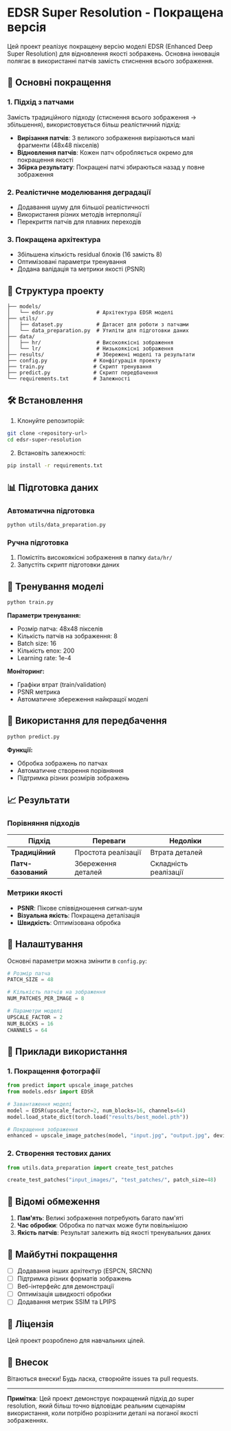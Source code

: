 # EDSR Super Resolution - Покращена версія

Цей проект реалізує покращену версію моделі EDSR (Enhanced Deep Super Resolution) для відновлення якості зображень. Основна інновація полягає в використанні патчів замість стиснення всього зображення.

## 🚀 Основні покращення

### 1. Підхід з патчами
Замість традиційного підходу (стиснення всього зображення → збільшення), використовується більш реалістичний підхід:
- **Вирізання патчів**: З великого зображення вирізаються малі фрагменти (48x48 пікселів)
- **Відновлення патчів**: Кожен патч обробляється окремо для покращення якості
- **Збірка результату**: Покращені патчі збираються назад у повне зображення

### 2. Реалістичне моделювання деградації
- Додавання шуму для більшої реалістичності
- Використання різних методів інтерполяції
- Перекриття патчів для плавних переходів

### 3. Покращена архітектура
- Збільшена кількість residual блоків (16 замість 8)
- Оптимізовані параметри тренування
- Додана валідація та метрики якості (PSNR)

## 📁 Структура проекту

```
├── models/
│   └── edsr.py              # Архітектура EDSR моделі
├── utils/
│   ├── dataset.py           # Датасет для роботи з патчами
│   └── data_preparation.py  # Утиліти для підготовки даних
├── data/
│   ├── hr/                  # Високоякісні зображення
│   └── lr/                  # Низькоякісні зображення
├── results/                 # Збережені моделі та результати
├── config.py               # Конфігурація проекту
├── train.py                # Скрипт тренування
├── predict.py              # Скрипт передбачення
└── requirements.txt        # Залежності
```

## 🛠️ Встановлення

1. Клонуйте репозиторій:
```bash
git clone <repository-url>
cd edsr-super-resolution
```

2. Встановіть залежності:
```bash
pip install -r requirements.txt
```

## 📊 Підготовка даних

### Автоматична підготовка
```bash
python utils/data_preparation.py
```

### Ручна підготовка
1. Помістіть високоякісні зображення в папку `data/hr/`
2. Запустіть скрипт підготовки даних

## 🎯 Тренування моделі

```bash
python train.py
```

**Параметри тренування:**
- Розмір патча: 48x48 пікселів
- Кількість патчів на зображення: 8
- Batch size: 16
- Кількість епох: 200
- Learning rate: 1e-4

**Моніторинг:**
- Графіки втрат (train/validation)
- PSNR метрика
- Автоматичне збереження найкращої моделі

## 🔮 Використання для передбачення

```bash
python predict.py
```

**Функції:**
- Обробка зображень по патчах
- Автоматичне створення порівняння
- Підтримка різних розмірів зображень

## 📈 Результати

### Порівняння підходів

| Підхід | Переваги | Недоліки |
|--------|----------|----------|
| **Традиційний** | Простота реалізації | Втрата деталей |
| **Патч-базований** | Збереження деталей | Складність реалізації |

### Метрики якості
- **PSNR**: Пікове співвідношення сигнал-шум
- **Візуальна якість**: Покращена деталізація
- **Швидкість**: Оптимізована обробка

## 🔧 Налаштування

Основні параметри можна змінити в `config.py`:

```python
# Розмір патча
PATCH_SIZE = 48

# Кількість патчів на зображення
NUM_PATCHES_PER_IMAGE = 8

# Параметри моделі
UPSCALE_FACTOR = 2
NUM_BLOCKS = 16
CHANNELS = 64
```

## 🎨 Приклади використання

### 1. Покращення фотографії
```python
from predict import upscale_image_patches
from models.edsr import EDSR

# Завантаження моделі
model = EDSR(upscale_factor=2, num_blocks=16, channels=64)
model.load_state_dict(torch.load("results/best_model.pth"))

# Покращення зображення
enhanced = upscale_image_patches(model, "input.jpg", "output.jpg", device)
```

### 2. Створення тестових даних
```python
from utils.data_preparation import create_test_patches

create_test_patches("input_images/", "test_patches/", patch_size=48)
```

## 🚨 Відомі обмеження

1. **Пам'ять**: Великі зображення потребують багато пам'яті
2. **Час обробки**: Обробка по патчах може бути повільнішою
3. **Якість патчів**: Результат залежить від якості тренувальних даних

## 🔮 Майбутні покращення

- [ ] Додавання інших архітектур (ESPCN, SRCNN)
- [ ] Підтримка різних форматів зображень
- [ ] Веб-інтерфейс для демонстрації
- [ ] Оптимізація швидкості обробки
- [ ] Додавання метрик SSIM та LPIPS

## 📝 Ліцензія

Цей проект розроблено для навчальних цілей.

## 🤝 Внесок

Вітаються внески! Будь ласка, створюйте issues та pull requests.

---

**Примітка**: Цей проект демонструє покращений підхід до super resolution, який більш точно відповідає реальним сценаріям використання, коли потрібно розрізнити деталі на поганої якості зображеннях. 